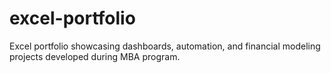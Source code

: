 # excel-portfolio
Excel portfolio showcasing dashboards, automation, and financial modeling projects developed during MBA program.
